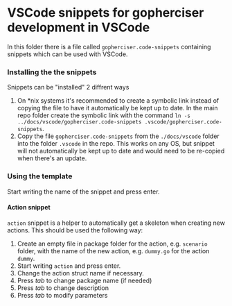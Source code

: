# VSCode snippets for gopherciser development in VSCode

In this folder there is a file called `gopherciser.code-snippets` containing snippets which can be used with VSCode.

### Installing the the snippets

Snippets can be "installed" 2 diffrent ways

1. On *nix systems it's recommended to create a symbolic link instead of copying the file to have it automatically be kept up to date. In the main repo folder create the symbolic link with the command `ln -s ../docs/vscode/gopherciser.code-snippets .vscode/gopherciser.code-snippets`.
2. Copy the file `gopherciser.code-snippets` from the `./docs/vscode` folder into the folder `.vscode` in the repo. This works on any OS, but snippet will not automatically be kept up to date and would need to be re-copied when there's an update.


### Using the template

Start writing the name of the snippet and press enter.

#### Action snippet

`action` snippet is a helper to automatically get a skeleton when creating new actions. This should be used the following way:

1. Create an empty file in package folder for the action, e.g. `scenario` folder, with the name of the new action, e.g. `dummy.go` for the action `dummy`.
2. Start writing `action` and press enter.
3. Change the action struct name if necessary.
4. Press *tab* to change package name (if needed)
5. Press *tab*  to change description
6. Press *tab*  to modify parameters